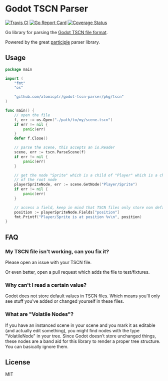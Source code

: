 # Godot TSCN Parser

[![Travis CI](https://api.travis-ci.com/atomicptr/godot-tscn-parser.svg?branch=master)](https://travis-ci.com/atomicptr/godot-tscn-parser)
[![Go Report Card](https://goreportcard.com/badge/github.com/atomicptr/godot-tscn-parser)](https://goreportcard.com/report/github.com/atomicptr/godot-tscn-parser)
[![Coverage Status](https://coveralls.io/repos/github/atomicptr/godot-tscn-parser/badge.svg?branch=master)](https://coveralls.io/github/atomicptr/godot-tscn-parser?branch=master)

Go library for parsing
the [Godot TSCN file format](https://docs.godotengine.org/en/stable/development/file_formats/tscn.html).

Powered by the great [participle](https://github.com/alecthomas/participle) parser library.

## Usage

```go
package main

import (
	"fmt"
	"os"

	"github.com/atomicptr/godot-tscn-parser/pkg/tscn"
)

func main() {
	// open the file
	f, err := os.Open("./path/to/my/scene.tscn")
	if err != nil {
		panic(err)
	}
	defer f.Close()

	// parse the scene, this accepts an io.Reader
	scene, err := tscn.ParseScene(f)
	if err != nil {
		panic(err)
	}

	// get the node "Sprite" which is a child of "Player" which is a child of
	// of the root node
	playerSpriteNode, err := scene.GetNode("Player/Sprite")
	if err != nil {
		panic(err)
	}

	// access a field, keep in mind that TSCN files only store non default values
	position := playerSpriteNode.Fields["position"]
	fmt.Printf("Player/Sprite is at position %v\n", position)
}
```

## FAQ

### My TSCN file isn't working, can you fix it?

Please open an issue with your TSCN file.

Or even better, open a pull request which adds the file to test/fixtures.

### Why can't I read a certain value?

Godot does not store default values in TSCN files. Which means you'll only see stuff you've added or changed yourself in
these files.

### What are "Volatile Nodes"?

If you have an instanced scene in your scene and you mark it as editable (and actually edit something), you might find
nodes with the type "VolatileNode" in your tree. Since Godot doesn't store unchanged things, these nodes are a band aid
for this library to render a proper tree structure. You can basically ignore them.

## License

MIT
